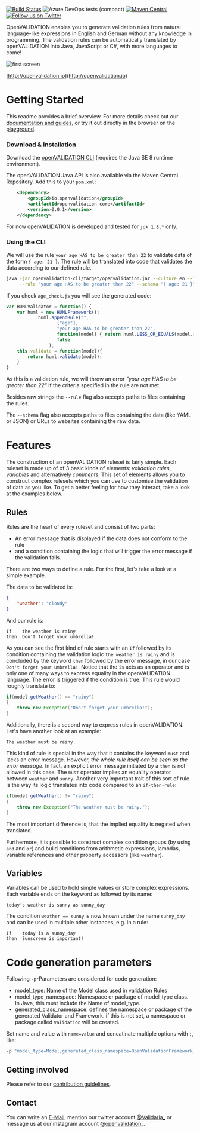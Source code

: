 [![Build Status](https://dev.azure.com/validaria/openvalidation/_apis/build/status/openVALIDATION/openVALIDATION%20master?branchName=master)](https://dev.azure.com/validaria/openvalidation/_build/latest?definitionId=1&branchName=master)
![Azure DevOps tests (compact)](https://img.shields.io/azure-devops/tests/validaria/openvalidation/1?compact_message)
[![Maven Central](https://img.shields.io/maven-central/v/io.openvalidation/openvalidation)](https://search.maven.org/search?q=g:io.openvalidation)
[![Follow us on Twitter](https://img.shields.io/twitter/follow/openVALIDATION?style=social)](https://twitter.com/openVALIDATION)


OpenVALIDATION enables you to generate validation rules from natural language-like expressions in English and German without any knowledge in programming.
The validation rules can be automatically translated by openVALIDATION into Java, JavaScript or C#, with more languages to come!

![first screen](/docs/first-screen.png)

[http://openvalidation.io](http://openvalidation.io)

# Getting Started

This readme provides a brief overview. For more details check out our [documentation and guides](https://docs.openvalidation.io), or try it out directly in the browser on the [playground](http://playground.openvalidation.io/#/).

### Download & Installation
Download the [openVALIDATION CLI](https://downloadarchive.blob.core.windows.net/openvalidation-generator/openvalidation.jar) (requires the Java SE 8 runtime environment).

The openVALIDATION Java API is also available via the Maven Central Repository. Add this to your `pom.xml`:
```xml
    <dependency>
        <groupId>io.openvalidation</groupId>
        <artifactId>openvalidation-core</artifactId>
        <version>0.0.1</version>
    </dependency>
```
For now openVALIDATION is developed and tested for `jdk 1.8.*` only.

### Using the CLI
We will use the rule `your age HAS to be greater than 22` to validate data of the form `{ age: 21 }`. The rule will be translated into code that validates the data according to our defined rule.
```bash
java -jar openvalidation-cli/target/openvalidation.jar --culture en --language javascript \
     --rule "your age HAS to be greater than 22" --schema "{ age: 21 }" --output age_check.js
```
If you check `age_check.js` you will see the generated code:
```js
var HUMLValidator = function() {
    var huml = new HUMLFramework();
            huml.appendRule("",
                   ["age"],
                   "your age HAS to be greater than 22",
                   function(model) { return huml.LESS_OR_EQUALS(model.age, 22.0); },
                   false
                );
    this.validate = function(model){
        return huml.validate(model);
    }
}
```
As this is a validation rule, we will throw an error *"your age HAS to be greater than 22"* if the criteria specified in the rule are not met.

Besides raw strings the `--rule` flag also accepts paths to files containing the rules.

The `--schema` flag also accepts paths to files containing the data (like YAML or JSON) or URLs to websites containing the raw data.

# Features

The construction of an openVALIDATION ruleset is fairly simple. Each ruleset is made up of of 3 basic kinds of elements: *validation rules*, *variables* and alternatively *comments*. This set of elements allows you to construct complex rulesets which you can use to customise the validation of data as you like. To get a better feeling for how they interact, take a look at the examples below.

## Rules

Rules are the heart of every ruleset and consist of two parts:
 - An error message that is displayed if the data does not conform to the rule
 - and a condition containing the logic that will trigger the error message if the validation fails.

There are two ways to define a rule. For the first, let\'s take a look at a simple example.

The data to be validated is:
```json
{
    "weather": "cloudy"
}
```
And our rule is:
```
If    the weather is rainy
then  Don't forget your umbrella!
```

As you can see the first kind of rule starts with an `If` followed by its condition containing the validation logic `the weather is rainy` and is concluded by the keyword `then` followed by the error message, in our case `Don't forget your umbrella!`. Notice that the `is` acts as an operator and is only one of many ways to express equality in the openVALIDATION language. The error is triggered if the condition is true. This rule would roughly translate to:
```java
if(model.getWeather() == "rainy")
{
    throw new Exception("Don't forget your umbrella!");
}
```

Additionally, there is a second way to express rules in openVALIDATION. Let's have another look at an example:
```
The weather must be rainy.
```
This kind of rule is special in the way that it contains the keyword `must` and lacks an error message. However, *the whole rule itself can be seen as the error message*. In fact, an explicit error message initiated by a `then` is not allowed in this case. The `must` operator implies an equality operator between `weather` and `sunny`. Another very important trait of this sort of rule is the way its logic translates into code compared to an `if-then-rule`:
```java
if(model.getWeather() != "rainy")
{
    throw new Exception("The weather must be rainy.");
}
``` 
The most important difference is, that the implied equality is negated when translated.

Furthermore, it is possible to construct complex condition groups (by using `and` and `or`) and build conditions from arithmetic expressions, lambdas, variable references and other property accessors (like `weather`).

## Variables

Variables can be used to hold simple values or store complex expressions. Each variable ends on the keyword `as` followed by its name:
```
today's weather is sunny as sunny_day
```
The condition `weather == sunny` is now known under the name `sunny_day` and can be used in multiple other instances, e.g. in a rule:
```
If    today is a sunny_day 
then  Sunscreen is important!
```

# Code generation parameters
Following ``-p``-Parameters are considered for code generation:

- model_type: Name of the Model class used in validation Rules
- model_type_namespace: Namespace or package of model_type class. In Java, this must include the Name of model_type.
- generated_class_namespace: defines the namespace or package of the generated Validator and Framework. if this is not set, a namespace or package called ``Validation`` will be created.

Set name and value with ``name=value`` and concatinate multiple options with ``;``, 
like: 
```cmd
-p "model_type=Model;generated_class_namespace=OpenValidationFramework_CSharp;model_type_namespace=OpenValidationFramework_CSharp.Data"
```

## Getting involved

Please refer to our [contribution guidelines](CONTRIBUTING.md).

## Contact

You can write an [E-Mail](mailto:validaria@openvalidation.io), mention our twitter account [@Validaria_](https://twitter.com/validaria_) or message us at our instagram account [@openvalidation_](https://www.instagram.com/openvalidation_/).

